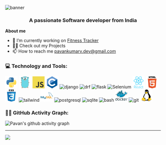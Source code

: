 ![banner](https://raw.githubusercontent.com/JayantGoel001/JayantGoel001/refs/heads/master/WEBP/footer.webp)


<h3 align="center">A passionate Software developer from India</h3>

**About me**

- 🔭 I’m currently working on [Fitness Tracker](https://github.com/pavank-v/fitness-tracker)
- 👨‍💻 Check out my Projects
- 📫 How to reach me [pavankumarv.dev@gmail.com](mailto:pavankumarv.dev@gmail.com) 

### 💻 Technology and Tools:
<p align="left"> 
  <img src="https://raw.githubusercontent.com/devicons/devicon/master/icons/python/python-original.svg" alt="python" width="40" height="40"/> 
  <img src="https://raw.githubusercontent.com/devicons/devicon/master/icons/go/go-original.svg" alt="go" width="40" height="40"/> 
  <img src="https://raw.githubusercontent.com/devicons/devicon/master/icons/javascript/javascript-original.svg" alt="javascript" width="40" height="40"/> 
  <img src="https://raw.githubusercontent.com/devicons/devicon/master/icons/c/c-original.svg" alt="c" width="40" height="40"/>
  <img src="https://cdn.worldvectorlogo.com/logos/django.svg" alt="django" width="40" height="40"/> 
  <img src="https://icons.duckduckgo.com/ip3/www.djangorestframework.org.ico" alt="drf" width="40" height="40"/> 
  <img src="https://img.icons8.com/?size=100&id=hCWb1IvpcBZ0&format=png&color=000000" alt="flask" width="40" height="40" >
  <img src="https://img.icons8.com/?size=100&id=55125&format=png&color=000000" alt="Selenium" width="40" height="40" >
  <img src="https://raw.githubusercontent.com/devicons/devicon/master/icons/react/react-original-wordmark.svg" alt="react" width="40" height="40"/> 
  <img src="https://raw.githubusercontent.com/devicons/devicon/master/icons/html5/html5-original-wordmark.svg" alt="html5" width="40" height="40"/> 
  <img src="https://raw.githubusercontent.com/devicons/devicon/master/icons/css3/css3-original-wordmark.svg" alt="css3" width="40" height="40"/> 
  <img src="https://www.vectorlogo.zone/logos/tailwindcss/tailwindcss-icon.svg" alt="tailwind" width="40" height="40"/> 
  <img src="https://raw.githubusercontent.com/devicons/devicon/master/icons/mysql/mysql-original-wordmark.svg" alt="mysql" width="40" height="40"/> 
  <img src="https://img.icons8.com/?size=100&id=38561&format=png&color=000000" alt="postgresql" width="40" height="40"/> 
  <img src="https://img.icons8.com/?size=100&id=VMRAbKfEzssG&format=png&color=22C3E6" alt="sqlite" width="40" height="40"/> 
  <img src="https://img.icons8.com/?size=100&id=WZmdy8iimo15&format=png&color=FFFFFF" alt="bash" width="40" height="40"/> 
  <img src="https://raw.githubusercontent.com/devicons/devicon/master/icons/docker/docker-original-wordmark.svg" alt="docker" width="40" height="40"/>
  <img src="https://www.vectorlogo.zone/logos/git-scm/git-scm-icon.svg" alt="git" width="40" height="40"/> 
  <img src="https://raw.githubusercontent.com/devicons/devicon/master/icons/linux/linux-original.svg" alt="linux" width="40" height="40"/> 
</p>



### 👨‍💻 GitHub Activity Graph:
![Pavan's github activity graph](https://github-readme-activity-graph.vercel.app/graph?username=pavank-v&theme=github-compact)

---
![](https://visitcount.itsvg.in/api?id=pavank-v&icon=6&color=1)
